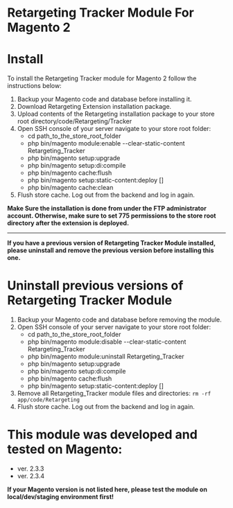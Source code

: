 # Retargeting Tracker Module For Magento 2

# Install

To install the Retargeting Tracker module for Magento 2 follow the instructions below:

1. Backup your Magento code and database before installing it.
2. Download Retargeting Extension installation package.
3. Upload contents of the Retargeting installation package to your store root directory/code/Retargeting/Tracker
4. Open SSH console of your server navigate to your store root folder:
    * cd path_to_the_store_root_folder
    * php bin/magento module:enable --clear-static-content Retargeting_Tracker
    * php bin/magento setup:upgrade
    * php bin/magento setup:di:compile
    * php bin/magento cache:flush
    * php bin/magento setup:static-content:deploy [<languages>]
    * php bin/magento cache:clean
5. Flush store cache. Log out from the backend and log in again.

**Make Sure the installation is done from under the FTP administrator account. Otherwise, make sure to set 775 permissions to the store root directory after the extension is deployed.**

---

**If you have a previous version of Retargeting Tracker Module installed, please uninstall and remove the previous version before installing this one.**

# Uninstall previous versions of Retargeting Tracker Module

1. Backup your Magento code and database before removing the module.
2. Open SSH console of your server navigate to your store root folder:
    * cd path_to_the_store_root_folder
    * php bin/magento module:disable --clear-static-content Retargeting_Tracker
    * php bin/magento module:uninstall Retargeting_Tracker
    * php bin/magento setup:upgrade
    * php bin/magento setup:di:compile
    * php bin/magento cache:flush
    * php bin/magento setup:static-content:deploy [<languages>]
3. Remove all Retargeting_Tracker module files and directories: `rm -rf app/code/Retargeting`
4. Flush store cache. Log out from the backend and log in again.

# This module was developed and tested on Magento:

* ver. 2.3.3
* ver. 2.3.4

**If your Magento version is not listed here, please test the module on local/dev/staging environment first!**

